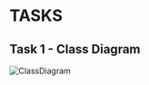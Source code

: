 # TASKS

## Task 1 - Class Diagram

![ClassDiagram](https://github.com/b-tekinli/PatikaDev-Task/blob/main/ClassDiagram/UniversityManagementClassDiagram.png)
